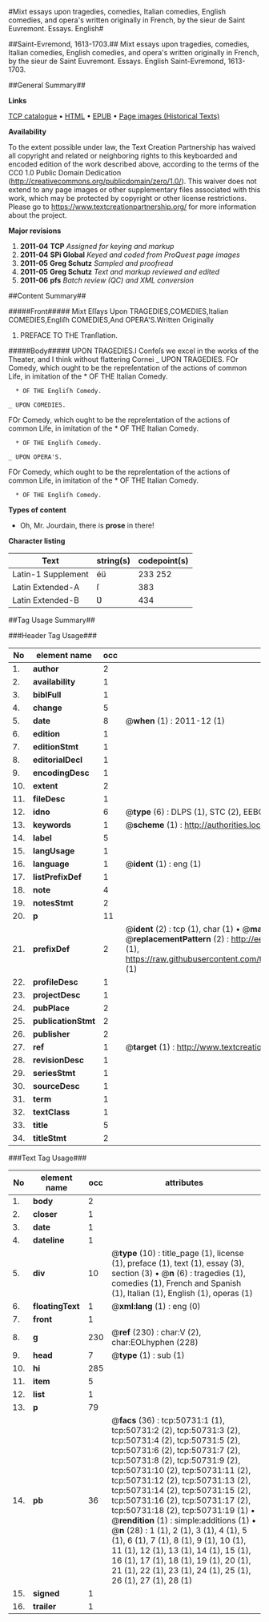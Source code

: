 #Mixt essays upon tragedies, comedies, Italian comedies, English comedies, and opera's written originally in French, by the sieur de Saint Euvremont. Essays. English#

##Saint-Evremond, 1613-1703.##
Mixt essays upon tragedies, comedies, Italian comedies, English comedies, and opera's written originally in French, by the sieur de Saint Euvremont.
Essays. English
Saint-Evremond, 1613-1703.

##General Summary##

**Links**

[TCP catalogue](http://www.ota.ox.ac.uk/tcp/)  • 
[HTML](http://tei.it.ox.ac.uk/tcp/Texts-HTML/free/A59/A59626.html)  • 
[EPUB](http://tei.it.ox.ac.uk/tcp/Texts-EPUB/free/A59/A59626.epub) • 
[Page images (Historical Texts)](https://historicaltexts.jisc.ac.uk/eebo-11907062e)

**Availability**

To the extent possible under law, the Text Creation Partnership has waived all copyright and related or neighboring rights to this keyboarded and encoded edition of the work described above, according to the terms of the CC0 1.0 Public Domain Dedication (http://creativecommons.org/publicdomain/zero/1.0/). This waiver does not extend to any page images or other supplementary files associated with this work, which may be protected by copyright or other license restrictions. Please go to https://www.textcreationpartnership.org/ for more information about the project.

**Major revisions**

1. __2011-04__ __TCP__ *Assigned for keying and markup*
1. __2011-04__ __SPi Global__ *Keyed and coded from ProQuest page images*
1. __2011-05__ __Greg Schutz__ *Sampled and proofread*
1. __2011-05__ __Greg Schutz__ *Text and markup reviewed and edited*
1. __2011-06__ __pfs__ *Batch review (QC) and XML conversion*

##Content Summary##

#####Front#####
Mixt Eſſays Upon
TRAGEDIES,COMEDIES,Italian COMEDIES,Engliſh COMEDIES,And OPERA'S.Written Originally
1. PREFACE TO THE Tranſlation.

#####Body#####
UPON TRAGEDIES.I Confeſs we excel in the works of the Theater, and I think without flattering Cornei
    _ UPON TRAGEDIES.
FOr Comedy, which ought to be the repreſentation of the actions of common Life, in imitation of the 
      * OF THE Italian Comedy.

      * OF THE Engliſh Comedy.

    _ UPON COMEDIES.
FOr Comedy, which ought to be the repreſentation of the actions of common Life, in imitation of the 
      * OF THE Italian Comedy.

      * OF THE Engliſh Comedy.

    _ UPON OPERA'S.
FOr Comedy, which ought to be the repreſentation of the actions of common Life, in imitation of the 
      * OF THE Italian Comedy.

      * OF THE Engliſh Comedy.

**Types of content**

  * Oh, Mr. Jourdain, there is **prose** in there!

**Character listing**


|Text|string(s)|codepoint(s)|
|---|---|---|
|Latin-1 Supplement|éü|233 252|
|Latin Extended-A|ſ|383|
|Latin Extended-B|Ʋ|434|

##Tag Usage Summary##

###Header Tag Usage###

|No|element name|occ|attributes|
|---|---|---|---|
|1.|__author__|2||
|2.|__availability__|1||
|3.|__biblFull__|1||
|4.|__change__|5||
|5.|__date__|8| @__when__ (1) : 2011-12 (1)|
|6.|__edition__|1||
|7.|__editionStmt__|1||
|8.|__editorialDecl__|1||
|9.|__encodingDesc__|1||
|10.|__extent__|2||
|11.|__fileDesc__|1||
|12.|__idno__|6| @__type__ (6) : DLPS (1), STC (2), EEBO-CITATION (1), OCLC (1), VID (1)|
|13.|__keywords__|1| @__scheme__ (1) : http://authorities.loc.gov/ (1)|
|14.|__label__|5||
|15.|__langUsage__|1||
|16.|__language__|1| @__ident__ (1) : eng (1)|
|17.|__listPrefixDef__|1||
|18.|__note__|4||
|19.|__notesStmt__|2||
|20.|__p__|11||
|21.|__prefixDef__|2| @__ident__ (2) : tcp (1), char (1)  •  @__matchPattern__ (2) : ([0-9\-]+):([0-9IVX]+) (1), (.+) (1)  •  @__replacementPattern__ (2) : http://eebo.chadwyck.com/downloadtiff?vid=$1&page=$2 (1), https://raw.githubusercontent.com/textcreationpartnership/Texts/master/tcpchars.xml#$1 (1)|
|22.|__profileDesc__|1||
|23.|__projectDesc__|1||
|24.|__pubPlace__|2||
|25.|__publicationStmt__|2||
|26.|__publisher__|2||
|27.|__ref__|1| @__target__ (1) : http://www.textcreationpartnership.org/docs/. (1)|
|28.|__revisionDesc__|1||
|29.|__seriesStmt__|1||
|30.|__sourceDesc__|1||
|31.|__term__|1||
|32.|__textClass__|1||
|33.|__title__|5||
|34.|__titleStmt__|2||


###Text Tag Usage###

|No|element name|occ|attributes|
|---|---|---|---|
|1.|__body__|2||
|2.|__closer__|1||
|3.|__date__|1||
|4.|__dateline__|1||
|5.|__div__|10| @__type__ (10) : title_page (1), license (1), preface (1), text (1), essay (3), section (3)  •  @__n__ (6) : tragedies (1), comedies (1), French and Spanish (1), Italian (1), English (1), operas (1)|
|6.|__floatingText__|1| @__xml:lang__ (1) : eng (0)|
|7.|__front__|1||
|8.|__g__|230| @__ref__ (230) : char:V (2), char:EOLhyphen (228)|
|9.|__head__|7| @__type__ (1) : sub (1)|
|10.|__hi__|285||
|11.|__item__|5||
|12.|__list__|1||
|13.|__p__|79||
|14.|__pb__|36| @__facs__ (36) : tcp:50731:1 (1), tcp:50731:2 (2), tcp:50731:3 (2), tcp:50731:4 (2), tcp:50731:5 (2), tcp:50731:6 (2), tcp:50731:7 (2), tcp:50731:8 (2), tcp:50731:9 (2), tcp:50731:10 (2), tcp:50731:11 (2), tcp:50731:12 (2), tcp:50731:13 (2), tcp:50731:14 (2), tcp:50731:15 (2), tcp:50731:16 (2), tcp:50731:17 (2), tcp:50731:18 (2), tcp:50731:19 (1)  •  @__rendition__ (1) : simple:additions (1)  •  @__n__ (28) : 1 (1), 2 (1), 3 (1), 4 (1), 5 (1), 6 (1), 7 (1), 8 (1), 9 (1), 10 (1), 11 (1), 12 (1), 13 (1), 14 (1), 15 (1), 16 (1), 17 (1), 18 (1), 19 (1), 20 (1), 21 (1), 22 (1), 23 (1), 24 (1), 25 (1), 26 (1), 27 (1), 28 (1)|
|15.|__signed__|1||
|16.|__trailer__|1||
